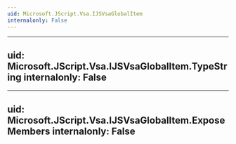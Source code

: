 ```yaml
---
uid: Microsoft.JScript.Vsa.IJSVsaGlobalItem
internalonly: False
---
```


---
uid: Microsoft.JScript.Vsa.IJSVsaGlobalItem.TypeString
internalonly: False
---

---
uid: Microsoft.JScript.Vsa.IJSVsaGlobalItem.ExposeMembers
internalonly: False
---
